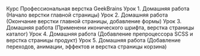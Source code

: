Курс Профессиональная верстка GeekBrains
Урок 1. Домашняя работа (Начало верстки главной страницы)
Урок 2. Домашняя работа (Окончание верстки главной страницы, добавление формы)
Урок 3. Домашняя работа (Применени иконического шрифта, верстка страницы каталог)
Урок 4. Домашняя работа (Добавление препроцессора SCSS и верстка страницы продукт)
Урок 5. Домашняя работа (Добавление переходов, анимации, эффектов и верстка страницы корзина)
